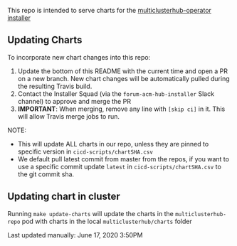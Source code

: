 This repo is intended to serve charts for the [multiclusterhub-operator installer](https://github.com/open-cluster-management/multicloudhub-operator)

## Updating Charts

To incorporate new chart changes into this repo:
1. Update the bottom of this README with the current time and open a PR on a new branch. New chart changes will be automatically pulled during the resulting Travis build.
2. Contact the Installer Squad (via the `forum-acm-hub-installer` Slack channel) to approve and merge the PR
3. **IMPORTANT**: When merging, remove any line with `[skip ci]` in it. This will allow Travis merge jobs to run.

NOTE:
- This will update ALL charts in our repo, unless they are pinned to specific version in `cicd-scripts/chartSHA.csv`
- We default pull latest commit from master from the repos, if you want to use a specific commit update `latest` in `cicd-scripts/chartSHA.csv` to the git commit sha. 

## Updating chart in cluster
Running `make update-charts` will update the charts in the `multiclusterhub-repo` pod with charts in the local `multiclusterhub/charts` folder

Last updated manually: June 17, 2020 3:50PM
